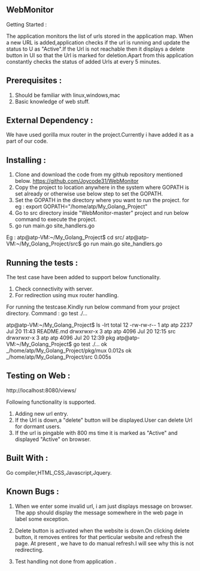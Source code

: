 
WebMonitor
-------------------------------------------------------------------------------

Getting Started :

The application monitors the list of urls stored in the application map.
When a new URL is added,application checks if the url is running and update
the status to U as "Active".If the Url is not reachable then it displays a
delete button in UI so that the Url is marked for deletion.Apart from this
application constantly checks the status of added Urls at every 5 minutes.

Prerequisites :
------------------------------------------------------------------------------
1) Should be familiar with linux,windows,mac
2) Basic knowledge of web stuff.

External Dependency :
------------------------------------------------------------------------------
We have used gorilla mux router in the project.Currently i have added it as a
part of our code.

Installing : 
-------------------------------------------------------------------------------
1) Clone and download the code from my github repository mentioned below.
https://github.com/Joycode31/WebMonitor
2) Copy the project to location anywhere in the system where GOPATH is set
already or otherwise use below step to set the GOPATH.
3) Set the GOPATH in the directory where you want to run the project.
	for eg : export GOPATH="/home/atp/My_Golang_Project"
4) Go to src directory inside "WebMonitor-master" project and run below command
to execute the project.
5) go run main.go site_handlers.go

Eg : 
atp@atp-VM:~/My_Golang_Project$ cd src/
atp@atp-VM:~/My_Golang_Project/src$ go run main.go site_handlers.go



Running the tests :
--------------------------------------------------------------------------------

The test case have been added to support below functionality.
1) Check connectivity with server.
2) For redirection using mux router handling.

For running the testcase.Kindly run below command from your project directory.
Command : go test ./...

atp@atp-VM:~/My_Golang_Project$ ls -lrt
total 12
-rw-rw-r-- 1 atp atp 2237 Jul 20 11:43 README.md
drwxrwxr-x 3 atp atp 4096 Jul 20 12:15 src
drwxrwxr-x 3 atp atp 4096 Jul 20 12:39 pkg
atp@atp-VM:~/My_Golang_Project$ go test ./...
ok      _/home/atp/My_Golang_Project/pkg/mux    0.012s
ok      _/home/atp/My_Golang_Project/src        0.005s


Testing on Web :
------------------------------------------------------------------------------
http://localhost:8080/views/

Following functionality is supported.
1) Adding new url entry.
2) If the Url is down,a "delete" button will be displayed.User can delete Url 
for dormant users.
3) If the url is pingable with 800 ms time it is marked as "Active" and displayed
"Active" on browser.

Built With :
-------------------------------------------------------------------------------
Go compiler,HTML,CSS,Javascript,Jquery.


Known Bugs :
---------------------------------------------------------------------------------

1) When we enter some invalid url, i am just displays message on browser.
The app should display the message somewhere in the web page in label some 
exception.

2) Delete button is activated when the website is down.On clicking delete button, 
it removes entires for that perticular website and refresh the page.
At present , we have to do manual refresh.I will see why this is not redirecting.

3) Test handling not done from application .

